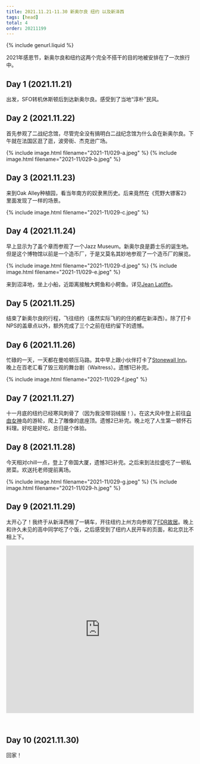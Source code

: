 ```yaml
---
title: 2021.11.21-11.30 新奥尔良 纽约 以及新泽西
tags: [head]
total: 4
order: 20211199
---
```


{% include genurl.liquid %}

2021年感恩节，新奥尔良和纽约这两个完全不搭干的目的地被安排在了一次旅行中。

## Day 1 (2021.11.21)
出发，SFO转机休斯顿后到达新奥尔良。感受到了当地“淳朴”民风。

## Day 2 (2021.11.22)
首先参观了二战纪念馆，尽管完全没有搞明白二战纪念馆为什么会在新奥尔良。下午就在法国区逛了逛，波旁街、杰克逊广场。

{% include image.html filename="2021-11/029-a.jpeg" %}
{% include image.html filename="2021-11/029-b.jpeg" %}

## Day 3 (2021.11.23)
来到Oak Alley种植园，看当年南方的奴隶黑历史。后来竟然在《荒野大镖客2》里面发现了一样的场景。

{% include image.html filename="2021-11/029-c.jpeg" %}

## Day 4 (2021.11.24)
早上显示为了盖个章而参观了一个Jazz Museum。新奥尔良是爵士乐的诞生地。但是这个博物馆以前是一个造币厂，于是又莫名其妙地参观了一个造币厂的展览。

{% include image.html filename="2021-11/029-d.jpeg" %}
{% include image.html filename="2021-11/029-e.jpeg" %}

来到沼泽地，坐上小船，近距离接触大鳄鱼和小鳄鱼。详见[Jean Latiffe]({{arr[0]}})。

## Day 5 (2021.11.25)
结束了新奥尔良的行程，飞往纽约（虽然实际飞的的住的都在新泽西）。除了打卡NPS的盖章点以外，额外完成了三个之前在纽约留下的遗憾。

## Day 6 (2021.11.26)
忙碌的一天，一天都在曼哈顿压马路。其中早上跟小伙伴打卡了[Stonewall Inn]({{arr[1]}})。晚上在百老汇看了毁三观的舞台剧（Waitress）。遗憾1已补完。

{% include image.html filename="2021-11/029-f.jpeg" %}

## Day 7 (2021.11.27)
十一月底的纽约已经寒风刺骨了（因为我没带羽绒服！）。在这大风中登上前往[自由女神]({{arr[2]}})岛的游轮，爬上了雕像的底座顶。遗憾2已补完。晚上吃了人生第一顿怀石料理。好吃是好吃，总归是个体验。

## Day 8 (2021.11.28)
今天相对chill一点，登上了帝国大厦，遗憾3已补完。之后来到法拉盛吃了一顿私房菜。欢送托老师提前离场。

{% include image.html filename="2021-11/029-g.jpeg" %}
{% include image.html filename="2021-11/029-h.jpeg" %}

## Day 9 (2021.11.29)
太开心了！我终于从新泽西租了一辆车，开往纽约上州方向参观了[FDR故居]({{arr[3]}})。晚上和许久未见的高中同学吃了个饭，之后感受到了纽约人民开车的页面，和北京比不相上下。

<iframe src="https://www.google.com/maps/embed?pb=!1m46!1m12!1m3!1d768818.689184444!2d-74.58273647729577!3d41.17384831472912!2m3!1f0!2f0!3f0!3m2!1i1024!2i768!4f13.1!4m31!3e0!4m5!1s0x89c25753b7dbad2f%3A0x447ac6420641467!2sNewport%20Centre!3m2!1d40.727140999999996!2d-74.0381184!4m5!1s0x89dd167ee3a22fe1%3A0xd821e3f9721e131e!2sHome%20of%20Franklin%20D.%20Roosevelt%20National%20Historic%20Site%2C%20Albany%20Post%20Road%2C%20Hyde%20Park%2C%20NY!3m2!1d41.767553899999996!2d-73.935295!4m5!1s0x89c2fdcf35f2eb1b%3A0xd7d6d2c929edd967!2sPaterson%20Great%20Falls%20National%20Historical%20Park%2C%20McBride%20Avenue%2C%20Paterson%2C%20NJ!3m2!1d40.9153249!2d-74.18020779999999!4m5!1s0x89c2579d4e381621%3A0x102fbd455ae6860b!2sChef%20Tan%2C%20Washington%20Boulevard%2C%20Jersey%20City%2C%20NJ!3m2!1d40.728362399999995!2d-74.0341676!4m5!1s0x89c267d8c1b28f2f%3A0xde3b9183d6cfe1bb!2sHyatt%20Regency%20Jfk%20Airport%20At%20Resorts%20World%20New%20York%2C%20Rockaway%20Boulevard%2C%20Queens%2C%20NY!3m2!1d40.6742748!2d-73.8306166!5e0!3m2!1sen!2sus!4v1652559770962!5m2!1sen!2sus" width="100%" height="450" style="border:0;" allowfullscreen="" loading="lazy" referrerpolicy="no-referrer-when-downgrade"></iframe>

&nbsp;

## Day 10 (2021.11.30)
回家！
